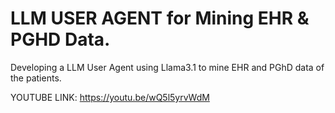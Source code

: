 # LLM USER AGENT for Mining EHR & PGHD Data.
Developing a LLM User Agent using Llama3.1 to mine EHR and PGhD data of  the patients.

YOUTUBE LINK: https://youtu.be/wQ5l5yrvWdM
